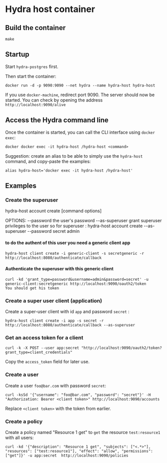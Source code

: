 # Hydra host container #

## Build the container ##

    make

## Startup ##

Start `hydra-postgres` first.

Then start the container:

    docker run -d -p 9090:9090 --net hydra --name hydra-host hydra-host

If you use `docker-machine`, redirect port 9090.
The server should now be started. You can check by opening the address `http://localhost:9090/alive`

## Access the Hydra command line ##

Once the container is started, you can call the CLI interface using `docker exec`:

    docker docker exec -it hydra-host /hydra-host <command>

Suggestion: create an alias to be able to simply use the `hydra-host` command, and copy-paste the examples:

    alias hydra-host='docker exec -it hydra-host /hydra-host'

## Examples ##

### Create the superuser ###

hydra-host account create [command options] <username>

OPTIONS:
   --password           the user's password
   --as-superuser       grant superuser privileges to the user
so for superuser :
hydra-host account create --as-superuser  --password secret admin

#### to do the authent of this user you need a generic client app ####
    hydra-host client create -i generic-client -s secretgeneric -r http://localhost:8080/authenticate/callback

#### Authenticate the superuser with this generic client ####
    curl -kd 'grant_type=password&username=admin&password=secret' -u generic-client:secretgeneric http://localhost:9090/oauth2/token
    You should get his token

### Create a super user client (application) ###

Create a super-user client with id `app` and password `secret` :

    hydra-host client create -i app -s secret -r http://localhost:8080/authenticate/callback --as-superuser

### Get an access token for a client ###

    curl -k -X POST --user app:secret "http://localhost:9090/oauth2/token?grant_type=client_credentials"

Copy the `access_token` field for later use.

### Create a user ###

Create a user `foo@bar.com` with password `secret`:

    curl -ksSd '{"username": "foo@bar.com", "password": "secret"}' -H "Authorization: Bearer <client token>" http://localhost:9090/accounts

Replace `<client token>` with the token from earlier.

### Create a policy ###

Create a policy named "Resource 1 get" to `get` the resource `test:resource1` with all users:

    curl -kd '{"description": "Resource 1 get", "subjects": ["<.*>"], "resources": ["test:resource1"], "effect": "allow", "permissions": ["get"]}' -u app:secret  http://localhost:9090/policies
